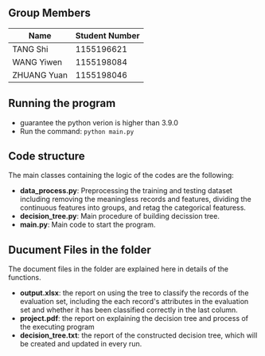 ## Group Members
| Name        | Student Number |
|-------------|----------------|
| TANG Shi    | 1155196621     |
| WANG Yiwen  | 1155198084     |
| ZHUANG Yuan | 1155198046     |


## Running the program
* guarantee the python verion is higher than 3.9.0
* Run the command: `python main.py`

## Code structure
The main classes containing the logic of the codes are the following:
* **data_process.py**: Preprocessing the training and testing dataset including removing the meaningless records and features, dividing the continuous features into groups, and retag the categorical featuress.
* **decision_tree.py**: Main procedure of building decission tree.
* **main.py**: Main code to start the program.

## Ducument Files in the folder
The document files in the folder are explained here in details of the functions.
* **output.xlsx**: the report on using the tree to classify the records of the evaluation set, including the each record's attributes in the evaluation set and whether it has been classified correctly in the last column.
* **project.pdf**: the report on explaining the decision tree and process of the executing program
* **decision_tree.txt**: the report of the constructed decision tree, which will be created and updated in every run.

